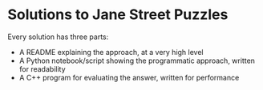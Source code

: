 # Solutions to Jane Street Puzzles
Every solution has three parts:
- A README explaining the approach, at a very high level
- A Python notebook/script showing the programmatic approach, written for readability
- A C++ program for evaluating the answer, written for performance